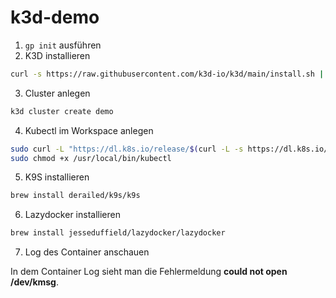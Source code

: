 # k3d-demo

1. `gp init` ausführen
2. K3D installieren

```bash
curl -s https://raw.githubusercontent.com/k3d-io/k3d/main/install.sh | bash
```

3. Cluster anlegen

```bash
k3d cluster create demo
```

4. Kubectl im Workspace anlegen

```bash
sudo curl -L "https://dl.k8s.io/release/$(curl -L -s https://dl.k8s.io/release/stable.txt)/bin/linux/amd64/kubectl" -o /usr/local/bin/kubectl
sudo chmod +x /usr/local/bin/kubectl
```

5. K9S installieren

```bash
brew install derailed/k9s/k9s
```

6. Lazydocker installieren

```bash
brew install jesseduffield/lazydocker/lazydocker
```

7. Log des Container anschauen

In dem Container Log sieht man die Fehlermeldung **could not open /dev/kmsg**.

